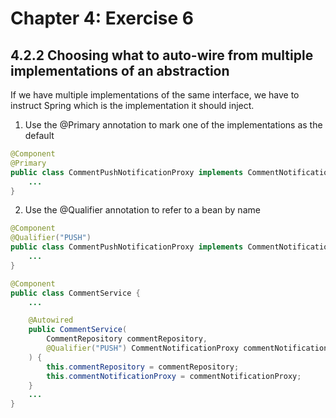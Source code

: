 # Chapter 4: Exercise 6

## 4.2.2 Choosing what to auto-wire from multiple implementations of an abstraction

If we have multiple implementations of the same interface, we have to instruct
Spring which is the implementation it should inject.

1. Use the @Primary annotation to mark one of the implementations as the default
```java
@Component
@Primary
public class CommentPushNotificationProxy implements CommentNotificationProxy {
    ...
}
```
2. Use the @Qualifier annotation to refer to a bean by name
```java
@Component
@Qualifier("PUSH")
public class CommentPushNotificationProxy implements CommentNotificationProxy {
    ...
}

@Component
public class CommentService {
    ...

    @Autowired
    public CommentService(
        CommentRepository commentRepository, 
        @Qualifier("PUSH") CommentNotificationProxy commentNotificationProxy
    ) {
        this.commentRepository = commentRepository;
        this.commentNotificationProxy = commentNotificationProxy;
    }
    ...
}
```